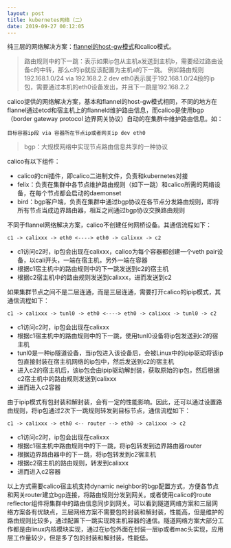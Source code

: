 ```yaml
---
layout: post
title: kubernetes网络（二）
date: 2019-09-27 00:12:05
---
```


纯三层的网络解决方案：[flannel的host-gw模式](http://reborncodinglife.com/2019/09/20/docker-network-3/)和calico模式。

> 路由规则中的下一跳：表示如果ip包从主机a发送到主机b，需要经过路由设备c的中转，那么c的ip就应该配置为主机a的下一跳。
> 例如路由规则192.168.1.0/24 via 192.168.2.2 dev eth0表示属于192.168.1.0/24段的ip包，需要通过本机的eth0设备发出，并且下一跳是192.168.2.2

calico提供的网络解决方案，基本和flannel的host-gw模式相同，不同的地方在flannel通过etcd和宿主机上的flanneld维护路由信息，而calico是使用bgp（border gateway protocol 边界网关协议）自动的在集群中维护路由信息。如：

```
目标容器ip段 via 容器所在节点ip或者网关ip dev eth0
```

> bgp：大规模网络中实现节点路由信息共享的一种协议

calico有以下组件：

- calico的cni插件，即calico二进制文件，负责和kubernetes对接
- felix：负责在集群中各节点维护路由规则（如下一跳）和calico所需的网络设备，在每个节点都会启动的daemonset
- bird：bgp客户端，负责在集群中通过bgp协议在各节点分发路由规则，即将所有节点当成边界路由器，相互之间通过bgp协议交换路由规则

不同于flannel网络解决方案，calico不创建任何网桥设备。其通信流程如下：

```
c1 -> calixxx -> eth0 <----> eth0 -> calixxx -> c2
```

- c1访问c2时，ip包会出现在calixxx，calico为每个容器都创建一个veth pair设备，以cali开头，一端在宿主机，另外一端在容器
- 根据c1宿主机中的路由规则中的下一跳发送到c2的宿主机
- 根据c2宿主机中的路由规则发送到calixxx，进而发送到c2

如果集群节点之间不是二层连通，而是三层连通，需要打开calico的ipip模式，其通信流程如下：

```
c1 -> calixxx -> tunl0 -> eth0 <----> eth0 -> calixxx -> tunl0 -> c2
```

- c1访问c2时，ip包会出现在calixxx
- 根据c1宿主机中的路由规则中的下一跳，使用tunl0设备将ip包发送到c2的宿主机
- tunl0是一种ip隧道设备，当ip包进入该设备后，会被Linux中的ipip驱动将该ip包直接封装在宿主机网络的ip包中，然后发送到c2的宿主机
- 进入c2的宿主机后，该ip包会由ipip驱动解封装，获取原始的ip包，然后根据c2宿主机中的路由规则发送到calixxx
- 进而进入c2容器

由于ipip模式有包封装和解封装，会有一定的性能影响。因此，还可以通过设置路由规则，将ip包通过2次下一跳规则转发到目标节点，通信流程如下：


```
c1 -> calixxx -> eth0 <-- router --> eth0 -> calixxx -> c2
```

- c1访问c2时，ip包会出现在calixxx
- 根据c1宿主机中路由规则中的下一跳，将ip包转发到边界路由器router
- 根据边界路由器中的下一跳，将ip包转发到c2宿主机
- 根据c2宿主机的路由规则，转发到calixxx
- 进而进入c2容器

以上方式需要calico宿主机支持dynamic neighbor的bgp配置方式，方便各节点和网关router建立bgp连接，将路由规则分发到网关。或者使用calico的route reflector组件将集群中的路由信息同步到网关。可以看到隧道网络方案和三层网络方案各有优缺点，三层网络方案不需要包的封装和解封装，性能高，但是维护的路由规则比较多，通过配置下一跳实现跨主机容器的通信。隧道网络方案大部分工作都是由linux内核模块实现，通过在ip包外面在封装一层ip或者mac头实现，应用层工作量较少，但是多了包的封装和解封装，性能低。

